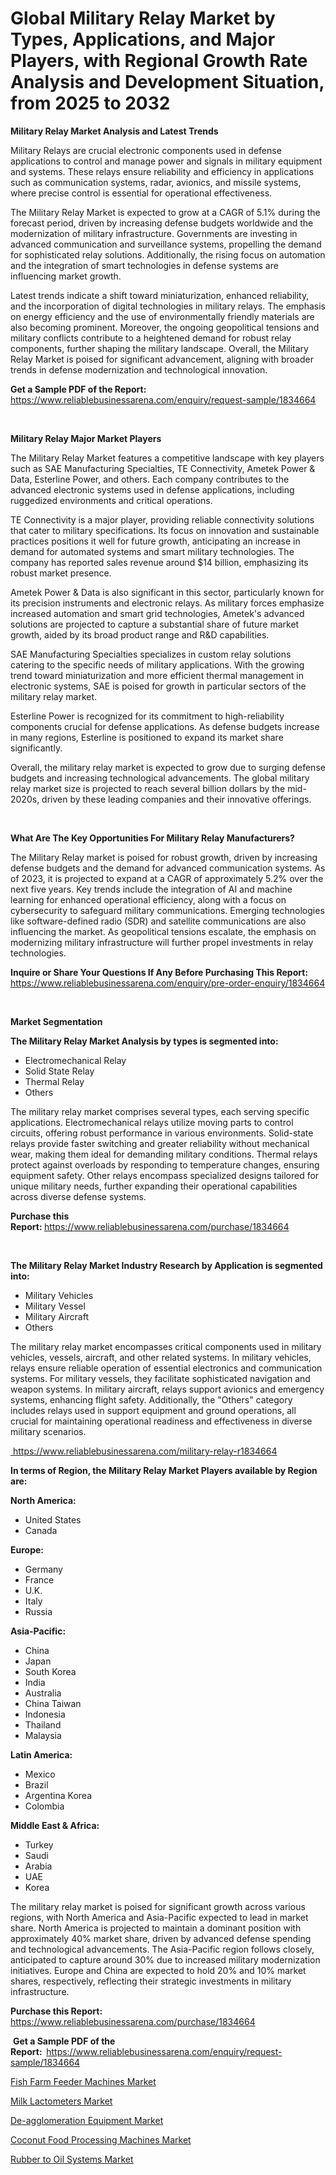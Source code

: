 <p><h1>Global Military Relay Market by Types, Applications, and Major Players, with Regional Growth Rate Analysis and Development Situation, from 2025 to 2032</h1></p><p><strong>Military Relay Market Analysis and Latest Trends</strong></p>
<p><p>Military Relays are crucial electronic components used in defense applications to control and manage power and signals in military equipment and systems. These relays ensure reliability and efficiency in applications such as communication systems, radar, avionics, and missile systems, where precise control is essential for operational effectiveness.</p><p>The Military Relay Market is expected to grow at a CAGR of 5.1% during the forecast period, driven by increasing defense budgets worldwide and the modernization of military infrastructure. Governments are investing in advanced communication and surveillance systems, propelling the demand for sophisticated relay solutions. Additionally, the rising focus on automation and the integration of smart technologies in defense systems are influencing market growth.</p><p>Latest trends indicate a shift toward miniaturization, enhanced reliability, and the incorporation of digital technologies in military relays. The emphasis on energy efficiency and the use of environmentally friendly materials are also becoming prominent. Moreover, the ongoing geopolitical tensions and military conflicts contribute to a heightened demand for robust relay components, further shaping the military landscape. Overall, the Military Relay Market is poised for significant advancement, aligning with broader trends in defense modernization and technological innovation.</p></p>
<p><strong>Get a Sample PDF of the Report:&nbsp;</strong> <a href="https://www.reliablebusinessarena.com/enquiry/request-sample/1834664?utm_campaign=2133&utm_medium=2&utm_source=Github&utm_content=ia&utm_term=28022025&utm_id=military-relay">https://www.reliablebusinessarena.com/enquiry/request-sample/1834664</a></p>
<p>&nbsp;</p>
<p><strong>Military Relay Major Market Players</strong></p>
<p><p>The Military Relay Market features a competitive landscape with key players such as SAE Manufacturing Specialties, TE Connectivity, Ametek Power & Data, Esterline Power, and others. Each company contributes to the advanced electronic systems used in defense applications, including ruggedized environments and critical operations.</p><p>TE Connectivity is a major player, providing reliable connectivity solutions that cater to military specifications. Its focus on innovation and sustainable practices positions it well for future growth, anticipating an increase in demand for automated systems and smart military technologies. The company has reported sales revenue around $14 billion, emphasizing its robust market presence.</p><p>Ametek Power & Data is also significant in this sector, particularly known for its precision instruments and electronic relays. As military forces emphasize increased automation and smart grid technologies, Ametek's advanced solutions are projected to capture a substantial share of future market growth, aided by its broad product range and R&D capabilities.</p><p>SAE Manufacturing Specialties specializes in custom relay solutions catering to the specific needs of military applications. With the growing trend toward miniaturization and more efficient thermal management in electronic systems, SAE is poised for growth in particular sectors of the military relay market.</p><p>Esterline Power is recognized for its commitment to high-reliability components crucial for defense applications. As defense budgets increase in many regions, Esterline is positioned to expand its market share significantly.</p><p>Overall, the military relay market is expected to grow due to surging defense budgets and increasing technological advancements. The global military relay market size is projected to reach several billion dollars by the mid-2020s, driven by these leading companies and their innovative offerings.</p></p>
<p>&nbsp;</p>
<p><strong>What Are The Key Opportunities For Military Relay Manufacturers?</strong></p>
<p><p>The Military Relay market is poised for robust growth, driven by increasing defense budgets and the demand for advanced communication systems. As of 2023, it is projected to expand at a CAGR of approximately 5.2% over the next five years. Key trends include the integration of AI and machine learning for enhanced operational efficiency, along with a focus on cybersecurity to safeguard military communications. Emerging technologies like software-defined radio (SDR) and satellite communications are also influencing the market. As geopolitical tensions escalate, the emphasis on modernizing military infrastructure will further propel investments in relay technologies.</p></p>
<p><strong>Inquire or Share Your Questions If Any Before Purchasing This Report:</strong> <a href="https://www.reliablebusinessarena.com/enquiry/pre-order-enquiry/1834664?utm_campaign=2133&utm_medium=2&utm_source=Github&utm_content=ia&utm_term=28022025&utm_id=military-relay">https://www.reliablebusinessarena.com/enquiry/pre-order-enquiry/1834664</a></p>
<p>&nbsp;</p>
<p><strong>Market Segmentation</strong></p>
<p><strong>The Military Relay Market Analysis by types is segmented into:</strong></p>
<p><ul><li>Electromechanical Relay</li><li>Solid State Relay</li><li>Thermal Relay</li><li>Others</li></ul></p>
<p><p>The military relay market comprises several types, each serving specific applications. Electromechanical relays utilize moving parts to control circuits, offering robust performance in various environments. Solid-state relays provide faster switching and greater reliability without mechanical wear, making them ideal for demanding military conditions. Thermal relays protect against overloads by responding to temperature changes, ensuring equipment safety. Other relays encompass specialized designs tailored for unique military needs, further expanding their operational capabilities across diverse defense systems.</p></p>
<p><strong>Purchase this Report:&nbsp;</strong><a href="https://www.reliablebusinessarena.com/purchase/1834664?utm_campaign=2133&utm_medium=2&utm_source=Github&utm_content=ia&utm_term=28022025&utm_id=military-relay">https://www.reliablebusinessarena.com/purchase/1834664</a></p>
<p>&nbsp;</p>
<p><strong>The Military Relay Market Industry Research by Application is segmented into:</strong></p>
<p><ul><li>Military Vehicles</li><li>Military Vessel</li><li>Military Aircraft</li><li>Others</li></ul></p>
<p><p>The military relay market encompasses critical components used in military vehicles, vessels, aircraft, and other related systems. In military vehicles, relays ensure reliable operation of essential electronics and communication systems. For military vessels, they facilitate sophisticated navigation and weapon systems. In military aircraft, relays support avionics and emergency systems, enhancing flight safety. Additionally, the "Others" category includes relays used in support equipment and ground operations, all crucial for maintaining operational readiness and effectiveness in diverse military scenarios.</p></p>
<p><a href="https://www.reliablebusinessarena.com/military-relay-r1834664?utm_campaign=2133&utm_medium=2&utm_source=Github&utm_content=ia&utm_term=28022025&utm_id=military-relay">&nbsp;https://www.reliablebusinessarena.com/military-relay-r1834664</a></p>
<p><strong>In terms of Region, the Military Relay Market Players available by Region are:</strong></p>
<p>
    <p> <strong> North America: </strong>
        <ul>
            <li>United States</li>
            <li>Canada</li>
        </ul>
        </p> 
    <p> <strong> Europe: </strong>
        <ul>
            <li>Germany</li>
            <li>France</li>
            <li>U.K.</li>
            <li>Italy</li>
            <li>Russia</li>
        </ul>
        </p> 
    <p> <strong> Asia-Pacific: </strong>
        <ul>
            <li>China</li>
            <li>Japan</li>
            <li>South Korea</li>
            <li>India</li>
            <li>Australia</li>
            <li>China Taiwan</li>
            <li>Indonesia</li>
            <li>Thailand</li>
            <li>Malaysia</li>
        </ul>
        </p> 
    <p> <strong> Latin America: </strong>
        <ul>
            <li>Mexico</li>
            <li>Brazil</li>
            <li>Argentina Korea</li>
            <li>Colombia</li>
        </ul>
        </p> 
    <p> <strong> Middle East & Africa: </strong>
        <ul>
            <li>Turkey</li>
            <li>Saudi</li>
            <li>Arabia</li>
            <li>UAE</li>
            <li>Korea</li>
        </ul>
    </p>
    </p>
<p><p>The military relay market is poised for significant growth across various regions, with North America and Asia-Pacific expected to lead in market share. North America is projected to maintain a dominant position with approximately 40% market share, driven by advanced defense spending and technological advancements. The Asia-Pacific region follows closely, anticipated to capture around 30% due to increased military modernization initiatives. Europe and China are expected to hold 20% and 10% market shares, respectively, reflecting their strategic investments in military infrastructure.</p></p>
<p><strong>Purchase this Report: </strong><a href="https://www.reliablebusinessarena.com/purchase/1834664?utm_campaign=2133&utm_medium=2&utm_source=Github&utm_content=ia&utm_term=28022025&utm_id=military-relay">https://www.reliablebusinessarena.com/purchase/1834664</a></p>
<p>&nbsp;<strong>Get a Sample PDF of the Report:&nbsp;&nbsp;</strong><a href="https://www.reliablebusinessarena.com/enquiry/request-sample/1834664?utm_campaign=2133&utm_medium=2&utm_source=Github&utm_content=ia&utm_term=28022025&utm_id=military-relay">https://www.reliablebusinessarena.com/enquiry/request-sample/1834664</a></p>
<p><strong></strong></p>
<p><p><a href="https://github.com/ahamdyzabira4/Market-Research-Report-List-1/blob/main/fish-farm-feeder-machines-market.md?utm_campaign=2133&utm_medium=2&utm_source=Github&utm_content=ia&utm_term=28022025&utm_id=military-relay">Fish Farm Feeder Machines Market</a></p><p><a href="https://github.com/saroarmaicky/Market-Research-Report-List-1/blob/main/milk-lactometers-market.md?utm_campaign=2133&utm_medium=2&utm_source=Github&utm_content=ia&utm_term=28022025&utm_id=military-relay">Milk Lactometers Market</a></p><p><a href="https://github.com/jenithschijf/Market-Research-Report-List-1/blob/main/de-agglomeration-equipment-market.md?utm_campaign=2133&utm_medium=2&utm_source=Github&utm_content=ia&utm_term=28022025&utm_id=military-relay">De-agglomeration Equipment Market</a></p><p><a href="https://github.com/saoutiguarro/Market-Research-Report-List-1/blob/main/coconut-food-processing-machines-market.md?utm_campaign=2133&utm_medium=2&utm_source=Github&utm_content=ia&utm_term=28022025&utm_id=military-relay">Coconut Food Processing Machines Market</a></p><p><a href="https://github.com/voigttyagi/Market-Research-Report-List-1/blob/main/rubber-to-oil-systems-market.md?utm_campaign=2133&utm_medium=2&utm_source=Github&utm_content=ia&utm_term=28022025&utm_id=military-relay">Rubber to Oil Systems Market</a></p></p>